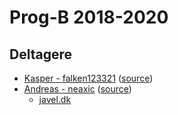 # Prog-B 2018-2020

## Deltagere

- [Kasper - falken123321](https://falken123321.github.io "Kasper Falk") ([source](https://github.com/falken123321/falken123321.github.io))
- [Andreas - neaxic](https://neaxic.github.io "Andreas") ([source](https://github.com/neaxic/neaxic.github.io))
    - [javel.dk](http://javel.dk/)
